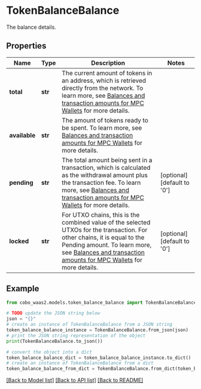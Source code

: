 # TokenBalanceBalance

The balance details.

## Properties

Name | Type | Description | Notes
------------ | ------------- | ------------- | -------------
**total** | **str** | The current amount of tokens in an address, which is retrieved directly from the network. To learn more, see [Balances and transaction amounts for MPC Wallets](/v2/guides/mpc-wallets/balance-amounts) for more details. | 
**available** | **str** | The amount of tokens ready to be spent. To learn more, see [Balances and transaction amounts for MPC Wallets](/v2/guides/mpc-wallets/balance-amounts) for more details. | 
**pending** | **str** | The total amount being sent in a transaction, which is calculated as the withdrawal amount plus the transaction fee. To learn more, see [Balances and transaction amounts for MPC Wallets](/v2/guides/mpc-wallets/balance-amounts) for more details. | [optional] [default to '0']
**locked** | **str** | For UTXO chains, this is the combined value of the selected UTXOs for the transaction. For other chains, it is equal to the Pending amount. To learn more, see [Balances and transaction amounts for MPC Wallets](/v2/guides/mpc-wallets/balance-amounts) for more details. | [optional] [default to '0']

## Example

```python
from cobo_waas2.models.token_balance_balance import TokenBalanceBalance

# TODO update the JSON string below
json = "{}"
# create an instance of TokenBalanceBalance from a JSON string
token_balance_balance_instance = TokenBalanceBalance.from_json(json)
# print the JSON string representation of the object
print(TokenBalanceBalance.to_json())

# convert the object into a dict
token_balance_balance_dict = token_balance_balance_instance.to_dict()
# create an instance of TokenBalanceBalance from a dict
token_balance_balance_from_dict = TokenBalanceBalance.from_dict(token_balance_balance_dict)
```
[[Back to Model list]](../README.md#documentation-for-models) [[Back to API list]](../README.md#documentation-for-api-endpoints) [[Back to README]](../README.md)



